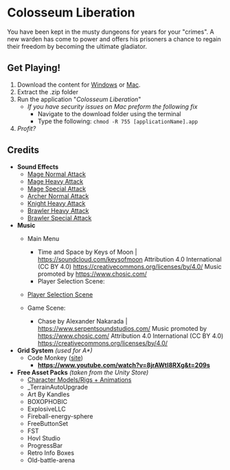 
# Colosseum Liberation
You have been kept in the musty dungeons for years for your "crimes". A new warden has come to power and offers his prisoners a chance to regain their freedom by becoming the ultimate gladiator.

## Get Playing!
 1. Download the content for [Windows]() or [Mac]().
 2. Extract the .zip folder
 3. Run the application "*Colosseum Liberation*"
	 - *If you have security issues on Mac preform the following fix*
		 - Navigate to the download folder using the terminal
		 - Type the following: `chmod -R 755 [applicationName].app`
 4. *Profit?*

## Credits
- **Sound Effects**
	- [Mage Normal Attack](https://freesound.org/people/qubodup/sounds/442827/)
	- [Mage Heavy Attack](https://freesound.org/people/Iridiuss/sounds/519414/)
	- [Mage Special Attack](https://freesound.org/people/spookymodem/sounds/249818/)
	- [Archer Normal Attack](https://freesound.org/people/beerbelly38/sounds/362349/)
	- [Knight Heavy Attack](https://freesound.org/people/GET_Accel/sounds/427256/)
	- [Brawler Heavy Attack](https://freesound.org/people/Eponn/sounds/547036/)
	- [Brawler Special Attack](https://freesound.org/people/cabled_mess/sounds/351450/)
- **Music**
	- Main Menu
		- Time and Space by Keys of Moon | https://soundcloud.com/keysofmoon
			Attribution 4.0 International (CC BY 4.0)
		https://creativecommons.org/licenses/by/4.0/
		Music promoted by https://www.chosic.com/
		-   Player Selection Scene:
    
	
	-   [Player Selection Scene](https://www.chosic.com/)

	- Game Scene:
		- Chase by Alexander Nakarada | https://www.serpentsoundstudios.com/
		Music promoted by https://www.chosic.com/
		Attribution 4.0 International (CC BY 4.0)
		https://creativecommons.org/licenses/by/4.0/
- **Grid System** *(used for A\*)*
	- Code Monkey ([site](https://unitycodemonkey.com/))
		- **https://www.youtube.com/watch?v=8jrAWtI8RXg&t=209s**
- **Free Asset Packs** *(taken from the Unity Store)*
	- [Character Models/Rigs + Animations](https://assetstore.unity.com/packages/3d/animations/warrior-pack-bundle-2-free-42454)
	-   _TerrainAutoUpgrade
	-   Art By Kandles
	-   BOXOPHOBIC
	-   ExplosiveLLC
	-   Fireball-energy-sphere
	-   FreeButtonSet
	-   FST
	-   Hovl Studio
	-   ProgressBar
	-   Retro Info Boxes
	-   Old-battle-arena

